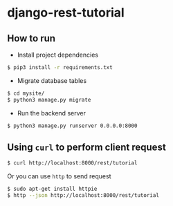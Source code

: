 # django-rest-tutorial

## How to run
- Install project dependencies
```bash
$ pip3 install -r requirements.txt
```
- Migrate database tables
```bash
$ cd mysite/
$ python3 manage.py migrate
```
- Run the backend server
```bash
$ python3 manage.py runserver 0.0.0.0:8000
```

## Using `curl` to perform client request
```bash
$ curl http://localhost:8000/rest/tutorial
```
Or you can use `http` to send request
```bash
$ sudo apt-get install httpie
$ http --json http://localhost:8000/rest/tutorial
```

